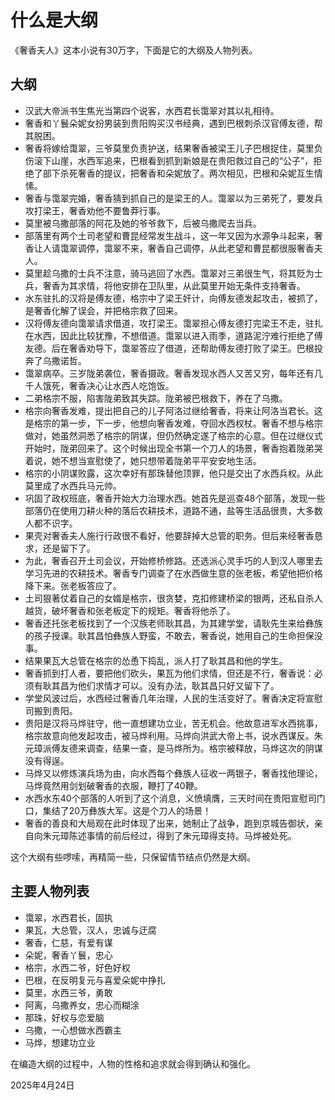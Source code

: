 # 什么是大纲

《奢香夫人》这本小说有30万字，下面是它的大纲及人物列表。

## 大纲

- 汉武大帝派书生焦光当第四个说客，水西君长霭翠对其以礼相待。
- 奢香和丫鬟朵妮女扮男装到贵阳购买汉书经典，遇到巴根刺杀汉官傅友德，帮其脱困。
- 奢香将嫁给霭翠，三爷莫里负责护送，结果奢香被梁王儿子巴根捉住，莫里负伤滚下山崖，水西军追来，巴根看到抓到新娘是在贵阳救过自己的“公子”，拒绝了部下杀死奢香的提议，把奢香和朵妮放了。两次相见，巴根和朵妮互生情愫。
- 奢香与霭翠完婚，奢香猜到抓自己的是梁王的人。霭翠以为三弟死了，要发兵攻打梁王，奢香劝他不要鲁莽行事。
- 莫里被乌撒部落的阿花及她的爷爷救下，后被乌撒爬去当兵。
- 部落里有两个土司老望和曹昆经常发生战斗，这一年又因为水源争斗起来，奢香让人请霭翠调停，霭翠不来，奢香自己调停，从此老望和曹昆都很服奢香夫人。
- 莫里趁乌撒的士兵不注意，骑马逃回了水西。霭翠对三弟很生气，将其贬为士兵，奢香为其求情，将他安排在卫队里，从此莫里开始无条件支持奢香。
- 水东驻扎的汉将是傅友德，格宗中了梁王奸计，向傅友德发起攻击，被抓了，是奢香化解了误会，并把格宗救了回来。
- 汉将傅友德向霭翠请求借道，攻打梁王。霭翠担心傅友德打完梁王不走，驻扎在水西，因此比较犹豫，不想借道。霭翠以进入雨季，道路泥泞难行拒绝了傅友德。后在奢香劝导下，霭翠答应了借道，还帮助傅友德打败了梁王。巴根投奔了乌撒诺哲。
- 霭翠病卒。三岁陇弟袭位，奢香摄政。奢香发现水西人又苦又穷，每年还有几千人饿死，奢香决心让水西人吃饱饭。
- 二弟格宗不服，陷害陇弟致其失踪。陇弟被巴根救下，养在了乌撒。
- 格宗向奢香发难，提出把自己的儿子阿洛过继给奢香，将来让阿洛当君长。这是格宗的第一步，下一步，他想向奢香发难，夺回水西权杖。奢香不想与格宗做对，她虽然洞悉了格宗的阴谋，但仍然确定遂了格宗的心意。但在过继仪式开始时，陇弟回来了。这个时候出现全书第一个刀人的场景，奢香抱着陇弟哭着说，她不想当宣慰使了，她只想带着陇弟平平安安地生活。
- 格宗的小阴谋败露，这次幸好有那珠替他顶罪，他只是交出了水西兵权。从此莫里成了水西兵马元帅。
- 巩固了政权班底，奢香开始大力治理水西。她首先是巡查48个部落，发现一些部落仍在使用刀耕火种的落后农耕技术，道路不通，盐等生活品很贵，大多数人都不识字。
- 果壳对奢香夫人施行行政很不看好，他要辞掉大总管的职务。但后来经奢香恳求，还是留下了。
- 为此，奢香召开土司会议，开始修桥修路。还选派心灵手巧的人到汉人哪里去学习先进的农耕技术。奢香专门调查了在水西做生意的张老板，希望他把价格降下来。张老板答应了。
- 土司狠著仗着自己的女婿是格宗，很贪婪，克扣修建桥梁的银两，还私自杀人越货，破坏奢香和张老板定下的规矩。奢香将他杀了。
- 奢香还托张老板找到了一个汉族老师耿其昌，为其建学堂，请耿先生来给彝族的孩子授课。耿其昌怕彝族人野蛮，不敢去，奢香说，她用自己的生命担保没事。
- 结果果瓦大总管在格宗的怂恿下捣乱，派人打了耿其昌和他的学生。
- 奢香抓到打人者，要把他们砍头，果瓦为他们求情，但还是不行，奢香说：必须有耿其昌为他们求情才可以。没有办法，耿其昌只好又留下了。
- 学堂风波过后，水西经过奢香几年治理，人民的生活变好了。奢香决定将宣慰司搬到贵阳。
- 贵阳是汉将马烨驻守，他一直想建功立业，苦无机会。他故意进军水西挑事，格宗故意向他发起攻击，被马烨利用。马烨向洪武大帝上书，说水西谋反。朱元璋派傅友德来调查，结果一查，是马烨所为。格宗被释放，马烨这次的阴谋没有得逞。
- 马烨又以修炼演兵场为由，向水西每个彝族人征收一两银子，奢香找他理论，马烨竟然用剑划破奢香的衣服，鞭打了40鞭。
- 水西水东40个部落的人听到了这个消息，义愤填膺，三天时间在贵阳宣慰司门口，集结了20万彝族大军。这是个刀人的场景！
- 奢香的善良和大局观在此时体现了出来，她制止了战争，跑到京城告御状，亲自向朱元璋陈述事情的前后经过，得到了朱元璋得支持。马烨被处死。

这个大纲有些啰嗦，再精简一些，只保留情节结点仍然是大纲。

## 主要人物列表

- 霭翠，水西君长，固执
- 果瓦，大总管，汉人，忠诚与迂腐
- 奢香，仁慈，有爱有谋
- 朵妮，奢香丫鬟，忠心
- 格宗，水西二爷，好色好权
- 巴根，在反明复元与喜爱朵妮中挣扎
- 莫里，水西三爷，勇敢
- 阿离，乌撒养女，忠心而糊涂
- 那珠，好权与恋爱脑
- 乌撒，一心想做水西霸主
- 马烨，想建功立业

在编造大纲的过程中，人物的性格和追求就会得到确认和强化。

2025年4月24日
